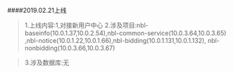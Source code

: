 ####2019.02.21上线
>1.上线内容:1,对接新用户中心
>2.涉及项目:nbl-baseinfo(10.0.1.37,10.0.2.54),nbl-common-service(10.0.3.64,10.0.3.65)
          ,nbl-notice(10.0.1.22,10.0.1.66),nbl-bidding(10.0.1.131,10.0.1.132),
          nbl-nonbidding(10.0.3.66,10.0.3.67)
          
>3.涉及数据库:无

